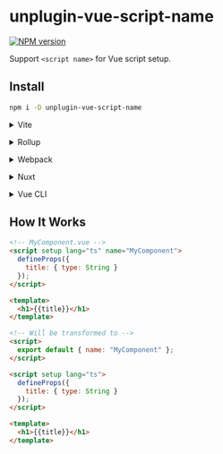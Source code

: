 # unplugin-vue-script-name

[![NPM version](https://img.shields.io/npm/v/unplugin-vue-script-name?color=a1b858&label=)](https://www.npmjs.com/package/unplugin-vue-script-name)

Support `<script name>` for Vue script setup.

## Install

```bash
npm i -D unplugin-vue-script-name
```

<details>
<summary>Vite</summary><br>

```ts
// vite.config.ts
import scriptName from "unplugin-vue-script-name/vite";

export default defineConfig({
  plugins: [
    scriptName({
      /* options */
    })
  ]
});
```

Example: [`playground/`](./playground/)

<br></details>

<details>
<summary>Rollup</summary><br>

```ts
// rollup.config.js
import scriptName from "unplugin-vue-script-name/rollup";

export default {
  plugins: [
    scriptName({
      /* options */
    })
  ]
};
```

<br></details>

<details>
<summary>Webpack</summary><br>

```ts
// webpack.config.js
module.exports = {
  /* ... */
  plugins: [
    require("unplugin-vue-script-name/webpack").default({
      /* options */
    })
  ]
};
```

<br></details>

<details>
<summary>Nuxt</summary><br>

```ts
// nuxt.config.js
export default {
  buildModules: [
    [
      "unplugin-vue-script-name/nuxt",
      {
        /* options */
      }
    ]
  ]
};
```

> This module works for both Nuxt 2 and [Nuxt Vite](https://github.com/nuxt/vite)

<br></details>

<details>
<summary>Vue CLI</summary><br>

```ts
// vue.config.js
module.exports = {
  configureWebpack: {
    plugins: [
      require("unplugin-vue-script-name/webpack").default({
        /* options */
      })
    ]
  }
};
```

<br></details>

## How It Works

```html
<!-- MyComponent.vue -->
<script setup lang="ts" name="MyComponent">
  defineProps({
    title: { type: String }
  });
</script>

<template>
  <h1>{{title}}</h1>
</template>
```

```html
<!-- Will be transformed to -->
<script>
  export default { name: "MyComponent" };
</script>

<script setup lang="ts">
  defineProps({
    title: { type: String }
  });
</script>

<template>
  <h1>{{title}}</h1>
</template>
```
